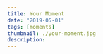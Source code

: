 ```yaml
---
title: Your Moment
date: "2019-05-01"
tags: [moments]
thumbnail: ./your-moment.jpg
description: 
---
```


